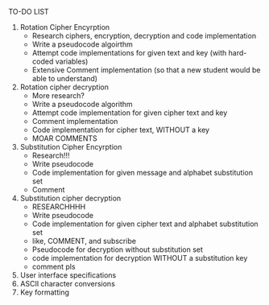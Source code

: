 TO-DO LIST

1. Rotation Cipher Encyrption 
    - Research ciphers, encryption, decryption and code implementation
    - Write a pseudocode algoirthm
    - Attempt code implementations for given text and key (with hard-coded variables)
    - Extensive Comment implementation (so that a new student would be able to understand)
2. Rotation cipher decryption
    - More research?
    - Write a pseudocode algorithm 
    - Attempt code implementation for given cipher text and key
    - Comment implementation
    - Code implementation for cipher text, WITHOUT a key
    - MOAR COMMENTS
3. Substitution Cipher Encyrption
    - Research!!!
    - Write pseudocode
    - Code implementation for given message and alphabet substitution set
    - Comment
4. Substitution cipher decryption
    - RESEARCHHHH
    - Write pseudocode
    - Code implementation for given cipher text and alphabet substitution set
    - like, COMMENT, and subscribe
    - Pseudocode for decryption without substitution set
    - code implementation for decryption WITHOUT a substitution key
    - comment pls
5. User interface specifications
6. ASCII character conversions
7. Key formatting
